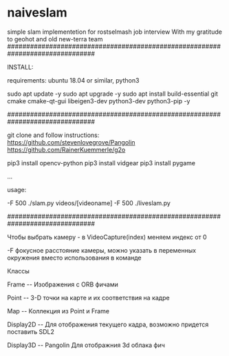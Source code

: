 # naiveslam
simple slam implementetion for rostselmash job interview
With my gratitude to geohot and old new-terra team 
###############################################################################

INSTALL: 

requirements: ubuntu 18.04 or similar, python3

sudo apt update -y
sudo apt upgrade -y
sudo apt install build-essential git cmake cmake-qt-gui libeigen3-dev python3-dev python3-pip -y

############################################################################### 

git clone and follow instructions: 
https://github.com/stevenlovegrove/Pangolin 
https://github.com/RainerKuemmerle/g2o

pip3 install opencv-python pip3 install vidgear pip3 install pygame

...

usage:

-F 500 ./slam.py videos/[videoname]
-F 500 ./liveslam.py

###############################################################################

Чтобы выбрать камеру - в VideoCapture(index) меняем индекс от 0

-F фокусное расстояние камеры, можно указать в переменных окружения вместо использования в команде

Классы

Frame -- Изображения с ORB фичами

Point -- 3-D точки на карте и их соответствия на кадре

Map -- Коллекция из Point и Frame

Display2D -- Для отображения текущего кадра, возможно придется поставить SDL2

Display3D -- Pangolin Для отображния 3d облака фич
